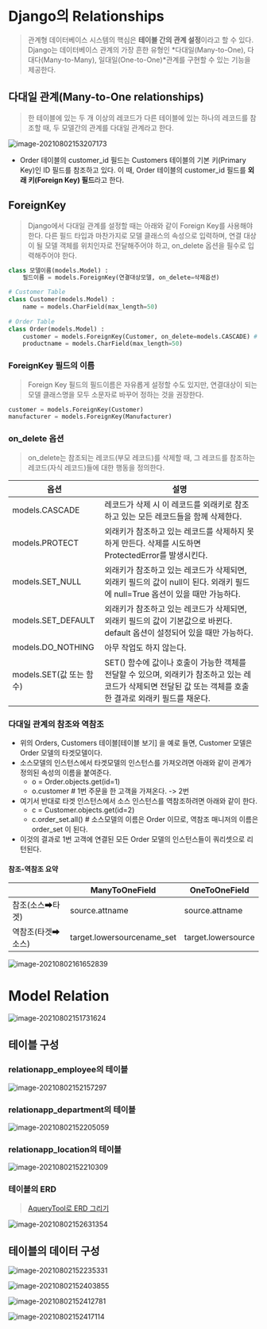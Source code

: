 # Django의 Relationships

> 관계형 데이터베이스 시스템의 핵심은 **테이블 간의 관계 설정**이라고 할 수 있다. Django는 데이터베이스 관계의 가장 흔한 유형인 *다대일(Many-to-One), 다대다(Many-to-Many), 일대일(One-to-One)*관계를 구현할 수 있는 기능을 제공한다.

## 다대일 관계(Many-to-One relationships)

> 한 테이블에 있는 두 개 이상의 레코드가 다른 테이블에 있는 하나의 레코드를 참조할 때, 두 모델간의 관계를 다대일 관계라고 한다.

![image-20210802153207173](md-images/image-20210802153207173.png)

* Order 테이블의 customer_id 필드는 Customers 테이블의 기본 키(Primary Key)인 ID 필드를 참조하고 있다. 이 때, Order 테이블의 customer_id 필드를 **외래 키(Foreign Key) 필드**라고 한다.



## ForeignKey

> Django에서 다대일 관계를 설정할 때는 아래와 같이 Foreign Key를 사용해야 한다. 다른 필드 타입과 마찬가지로 모델 클래스의 속성으로 입력하며, 연결 대상이 될 모델 객체를 위치인자로 전달해주어야 하고, on_delete 옵션을 필수로 입력해주어야 한다.

```python
class 모델이름(models.Model) :
    필드이름 = models.ForeignKey(연결대상모델, on_delete=삭제옵션)
```

```python
# Customer Table
class Customer(models.Model) :
    name = models.CharField(max_length=50)
    
# Order Table
class Order(models.Model) :
    customer = models.ForeignKey(Customer, on_delete=models.CASCADE) # 테이블 생성 시 해당 컬럼엔 _id가 붙는다.
    productname = models.CharField(max_length=50)
```



### ForeignKey 필드의 이름

> Foreign Key 필드의 필드이름은 자유롭게 설정할 수도 있지만, 연결대상이 되는 모델 클래스명을 모두 소문자로 바꾸어 정하는 것을 권장한다.

```python
customer = models.ForeignKey(Customer)
manufacturer = models.ForeignKey(Manufacturer)
```



### on_delete 옵션

> on_delete는 참조되는 레코드(부모 레코드)를 삭제할 때, 그 레코드를 참조하는 레코드(자식 레코드)들에 대한 행동을 정의한다.

| 옵션                     | 설명                                                         |
| ------------------------ | ------------------------------------------------------------ |
| models.CASCADE           | 레코드가 삭제 시 이 레코드를 외래키로 참조하고 있는 모든 레코드들을 함께 삭제한다. |
| models.PROTECT           | 외래키가 참조하고 있는 레코드를 삭제하지 못하게 만든다. 삭제를 시도하면 ProtectedError를 발생시킨다. |
| models.SET_NULL          | 외래키가 참조하고 있는 레코드가 삭제되면, 외래키 필드의 값이 null이 된다. 외래키 필드에 null=True 옵션이 있을 때만 가능하다. |
| models.SET_DEFAULT       | 외래키가 참조하고 있는 레코드가 삭제되면, 외래키 필드의 값이 기본값으로 바뀐다. default 옵션이 설정되어 있을 때만 가능하다. |
| models.DO_NOTHING        | 아무 작업도 하지 않는다.                                     |
| models.SET(값 또는 함수) | SET() 함수에 값이나 호출이 가능한 객체를 전달할 수 있으며, 외래키가 참조하고 있는 레코드가 삭제되면 전달된 값 또는 객체를 호출한 결과로 외래키 필드를 채운다. |



### 다대일 관계의 참조와 역참조

* 위의 Orders, Customers 테이블[테이블 보기] 을 예로 들면, Customer 모델은 Order 모델의 타겟모델이다.
* 소스모델의 인스턴스에서 타겟모델의 인스턴스를 가져오려면 아래와 같이 관계가 정의된 속성의 이름을 붙여준다.
  * o = Order.objects.get(id=1)
  * o.customer # 1번 주문을 한 고객을 가져온다. -> 2번
* 여기서 반대로 타겟 인스턴스에서 소스 인스턴스를 역참조하려면 아래와 같이 한다.
  * c = Customer.objects.get(id=2)
  * c.order_set.all() # 소스모델의 이름은 Order 이므로, 역참조 매니저의 이름은 order_set 이 된다.
* 이것의 결과로 1번 고객에 연결된 모든 Order 모델의 인스턴스들이 쿼리셋으로 리턴된다.



#### 참조-역참조 요약

|                   | ManyToOneField             | OneToOneField      |
| ----------------- | -------------------------- | ------------------ |
| 참조(소스➡타겟)   | source.attname             | source.attname     |
| 역참조(타겟➡소스) | target.lowersourcename_set | target.lowersource |

![image-20210802161652839](md-images/image-20210802161652839.png)





# Model Relation

![image-20210802151731624](md-images/image-20210802151731624.png)





## 테이블 구성

### relationapp_employee의 테이블

![image-20210802152157297](md-images/image-20210802152157297.png)



### relationapp_department의 테이블

![image-20210802152205059](md-images/image-20210802152205059.png)



### relationapp_location의 테이블

![image-20210802152210309](md-images/image-20210802152210309.png)



### 테이블의 ERD

> [AqueryTool로 ERD 그리기](https://aquerytool.com/)

![image-20210802152631354](md-images/image-20210802152631354.png)



## 테이블의 데이터 구성

![image-20210802152235331](md-images/image-20210802152235331.png)

![image-20210802152403855](md-images/image-20210802152403855.png)

![image-20210802152412781](md-images/image-20210802152412781.png)

![image-20210802152417114](md-images/image-20210802152417114.png)
